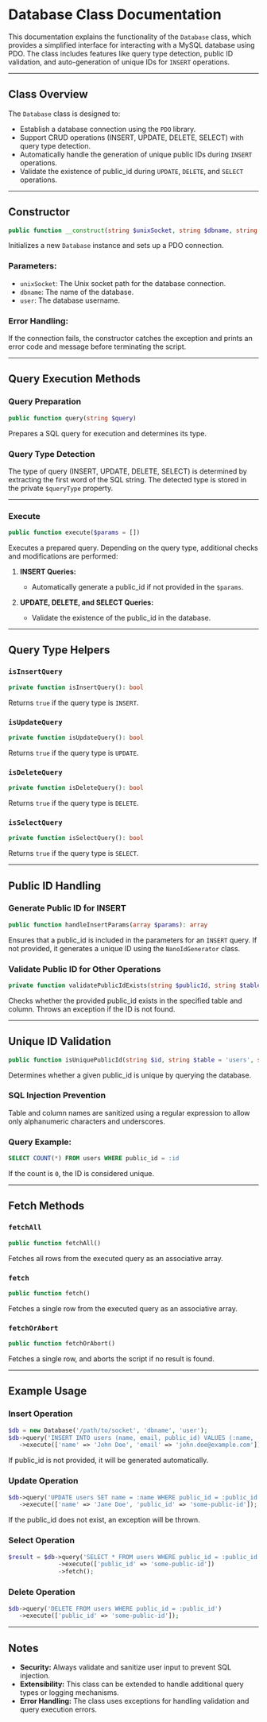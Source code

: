 # Database Class Documentation

This documentation explains the functionality of the `Database` class, which provides a simplified interface for interacting with a MySQL database using PDO. The class includes features like query type detection, public ID validation, and auto-generation of unique IDs for `INSERT` operations.

---

## Class Overview

The `Database` class is designed to:

- Establish a database connection using the `PDO` library.
- Support CRUD operations (INSERT, UPDATE, DELETE, SELECT) with query type detection.
- Automatically handle the generation of unique public IDs during `INSERT` operations.
- Validate the existence of public_id during `UPDATE`, `DELETE`, and `SELECT` operations.

---

## Constructor

```php
public function __construct(string $unixSocket, string $dbname, string $user)
```

Initializes a new `Database` instance and sets up a PDO connection.

### Parameters:

- `unixSocket`: The Unix socket path for the database connection.
- `dbname`: The name of the database.
- `user`: The database username.

### Error Handling:

If the connection fails, the constructor catches the exception and prints an error code and message before terminating the script.

---

## Query Execution Methods

### Query Preparation

```php
public function query(string $query)
```

Prepares a SQL query for execution and determines its type.

### Query Type Detection

The type of query (INSERT, UPDATE, DELETE, SELECT) is determined by extracting the first word of the SQL string. The detected type is stored in the private `$queryType` property.

---

### Execute

```php
public function execute($params = [])
```

Executes a prepared query. Depending on the query type, additional checks and modifications are performed:

1. **INSERT Queries:**

   - Automatically generate a public_id if not provided in the `$params`.

2. **UPDATE, DELETE, and SELECT Queries:**
   - Validate the existence of the public_id in the database.

---

## Query Type Helpers

### `isInsertQuery`

```php
private function isInsertQuery(): bool
```

Returns `true` if the query type is `INSERT`.

### `isUpdateQuery`

```php
private function isUpdateQuery(): bool
```

Returns `true` if the query type is `UPDATE`.

### `isDeleteQuery`

```php
private function isDeleteQuery(): bool
```

Returns `true` if the query type is `DELETE`.

### `isSelectQuery`

```php
private function isSelectQuery(): bool
```

Returns `true` if the query type is `SELECT`.

---

## Public ID Handling

### Generate Public ID for INSERT

```php
public function handleInsertParams(array $params): array
```

Ensures that a public_id is included in the parameters for an `INSERT` query. If not provided, it generates a unique ID using the `NanoIdGenerator` class.

### Validate Public ID for Other Operations

```php
private function validatePublicIdExists(string $publicId, string $table = 'users', string $column = 'public_id'): void
```

Checks whether the provided public_id exists in the specified table and column. Throws an exception if the ID is not found.

---

## Unique ID Validation

```php
public function isUniquePublicId(string $id, string $table = 'users', string $column = 'public_id'): bool
```

Determines whether a given public_id is unique by querying the database.

### SQL Injection Prevention

Table and column names are sanitized using a regular expression to allow only alphanumeric characters and underscores.

### Query Example:

```sql
SELECT COUNT(*) FROM users WHERE public_id = :id
```

If the count is `0`, the ID is considered unique.

---

## Fetch Methods

### `fetchAll`

```php
public function fetchAll()
```

Fetches all rows from the executed query as an associative array.

### `fetch`

```php
public function fetch()
```

Fetches a single row from the executed query as an associative array.

### `fetchOrAbort`

```php
public function fetchOrAbort()
```

Fetches a single row, and aborts the script if no result is found.

---

## Example Usage

### Insert Operation

```php
$db = new Database('/path/to/socket', 'dbname', 'user');
$db->query('INSERT INTO users (name, email, public_id) VALUES (:name, :email, :public_id)')
   ->execute(['name' => 'John Doe', 'email' => 'john.doe@example.com']);
```

If public_id is not provided, it will be generated automatically.

### Update Operation

```php
$db->query('UPDATE users SET name = :name WHERE public_id = :public_id')
   ->execute(['name' => 'Jane Doe', 'public_id' => 'some-public-id']);
```

If the public_id does not exist, an exception will be thrown.

### Select Operation

```php
$result = $db->query('SELECT * FROM users WHERE public_id = :public_id')
              ->execute(['public_id' => 'some-public-id'])
              ->fetch();
```

### Delete Operation

```php
$db->query('DELETE FROM users WHERE public_id = :public_id')
   ->execute(['public_id' => 'some-public-id']);
```

---

## Notes

- **Security:** Always validate and sanitize user input to prevent SQL injection.
- **Extensibility:** This class can be extended to handle additional query types or logging mechanisms.
- **Error Handling:** The class uses exceptions for handling validation and query execution errors.
